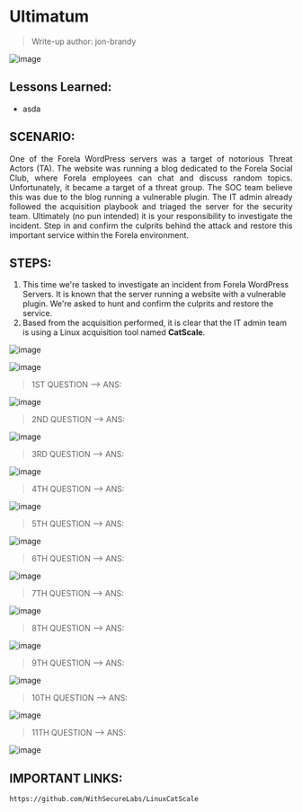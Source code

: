 # Ultimatum
> Write-up author: jon-brandy

![image](https://github.com/jon-brandy/hackthebox/assets/70703371/b3ee7200-1193-4c98-9a5a-39593799f95f)


## Lessons Learned:
- asda

## SCENARIO:

<p align="justify">
One of the Forela WordPress servers was a target of notorious Threat Actors (TA). The website was running a blog dedicated to the Forela Social Club, where Forela employees can chat and discuss random topics. Unfortunately, it became a target of a threat group. The SOC team believe this was due to the blog running a vulnerable plugin. The IT admin already followed the acquisition playbook and triaged the server for the security team. Ultimately (no pun intended) it is your responsibility to investigate the incident. Step in and confirm the culprits behind the attack and restore this important service within the Forela environment.
</p>

## STEPS:
1. This time we're tasked to investigate an incident from Forela WordPress Servers. It is known that the server running a website with a vulnerable plugin. We're asked to hunt and confirm the culprits and restore the service.
2. Based from the acquisition performed, it is clear that the IT admin team is using a Linux acquisition tool named **CatScale**.

![image](https://github.com/user-attachments/assets/5f06bdcb-2f18-4e64-ba9c-9ba809d53378)


![image](https://github.com/user-attachments/assets/7018b428-59f0-400a-b588-5579896f426e)


> 1ST QUESTION --> ANS:

![image](https://github.com/jon-brandy/hackthebox/assets/70703371/6401b787-0892-49bd-ba1a-43647a099025)


> 2ND QUESTION --> ANS:

![image](https://github.com/jon-brandy/hackthebox/assets/70703371/bf6ee9e8-e58b-40da-9652-2fe8302a1754)


> 3RD QUESTION --> ANS:

![image](https://github.com/jon-brandy/hackthebox/assets/70703371/6348ab3c-7129-49da-bdfd-2ff915980650)


> 4TH QUESTION --> ANS:

![image](https://github.com/jon-brandy/hackthebox/assets/70703371/c02c2301-69c0-4b70-9014-5bcec3fed18f)


> 5TH QUESTION --> ANS:

![image](https://github.com/jon-brandy/hackthebox/assets/70703371/81716e5f-3cbf-4c7e-9b99-592b139fd35b)


> 6TH QUESTION --> ANS:

![image](https://github.com/jon-brandy/hackthebox/assets/70703371/68be2673-8d48-45fe-be2e-356974454ec9)


> 7TH QUESTION --> ANS:

![image](https://github.com/jon-brandy/hackthebox/assets/70703371/d4deadac-6f4d-4192-b2a7-a333880835b5)


> 8TH QUESTION --> ANS:

![image](https://github.com/jon-brandy/hackthebox/assets/70703371/48a7eaa2-643a-42a2-838b-f4729c98d6f3)


> 9TH QUESTION --> ANS:

![image](https://github.com/jon-brandy/hackthebox/assets/70703371/f3587f8b-b17c-4c32-a10b-3618a0d8c281)


> 10TH QUESTION --> ANS:

![image](https://github.com/jon-brandy/hackthebox/assets/70703371/5697102e-1e65-4668-9538-eb41c154e870)


> 11TH QUESTION --> ANS:

![image](https://github.com/jon-brandy/hackthebox/assets/70703371/53a93703-6ecc-43a3-b1fe-553e73ca73be)


## IMPORTANT LINKS:

```
https://github.com/WithSecureLabs/LinuxCatScale
```
